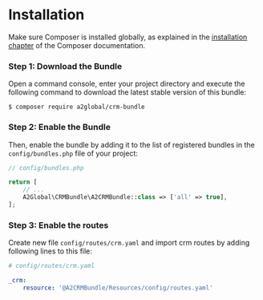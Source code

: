 Installation
============

Make sure Composer is installed globally, as explained in the
[installation chapter](https://getcomposer.org/doc/00-intro.md)
of the Composer documentation.

### Step 1: Download the Bundle

Open a command console, enter your project directory and execute the
following command to download the latest stable version of this bundle:

```console
$ composer require a2global/crm-bundle
```

### Step 2: Enable the Bundle

Then, enable the bundle by adding it to the list of registered bundles
in the `config/bundles.php` file of your project:

```php
// config/bundles.php

return [
    // ...
    A2Global\CRMBundle\A2CRMBundle::class => ['all' => true],
];
```


### Step 3: Enable the routes

Create new file `config/routes/crm.yaml`
and import crm routes by adding following lines to this file:

```yaml
# config/routes/crm.yaml

_crm:
    resource: '@A2CRMBundle/Resources/config/routes.yaml'

```